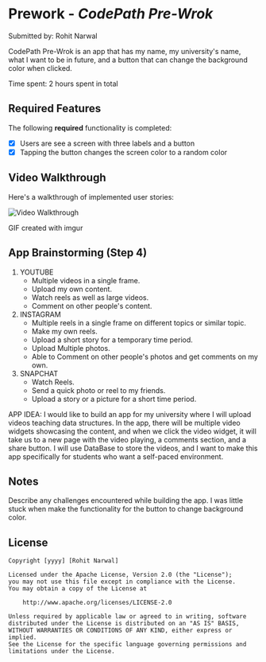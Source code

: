 # Prework - *CodePath Pre-Wrok*

Submitted by: Rohit Narwal

CodePath Pre-Wrok is an app that has my name, my university's name, what I want to be in future, and a button that can change the background color when clicked.

Time spent: 2 hours spent in total

## Required Features

The following **required** functionality is completed:

- [x] Users are see a screen with three labels and a button
- [x] Tapping the button changes the screen color to a random color
 
## Video Walkthrough

Here's a walkthrough of implemented user stories:

<img src='![](https://i.imgur.com/e9KWXAD.gifv)' title='Video Walkthrough' width='' alt='Video Walkthrough' />

<!-- Replace this with whatever GIF tool you used! -->
GIF created with imgur
<!-- Recommended tools:
[Kap](https://getkap.co/) for macOS
[ScreenToGif](https://www.screentogif.com/) for Windows
[peek](https://github.com/phw/peek) for Linux. -->

## App Brainstorming (Step 4)
1. YOUTUBE
   - Multiple videos in a single frame.
   - Upload my own content.
   - Watch reels as well as large videos.
   - Comment on other people's content.
2. INSTAGRAM
   - Multiple reels in a single frame on different topics or similar topic.
   - Make my own reels.
   - Upload a short story for a temporary time period.
   - Upload Multiple photos.
   - Able to Comment on other people's photos and get comments on my own.
3. SNAPCHAT
   - Watch Reels.
   - Send a quick photo or reel to my friends.
   - Upload a story or a picture for a short time period.

APP IDEA:
I would like to build an app for my university where I will upload videos teaching data structures. In the app, there will be multiple video widgets showcasing the content, and when we click the video widget, it will take us to a new page with the video playing, a comments section, and a share button. I will use DataBase to store the videos, and I want to make this app specifically for students who want a self-paced environment.

## Notes

Describe any challenges encountered while building the app.
I was little stuck when make the functionality for the button to change background color.

## License

    Copyright [yyyy] [Rohit Narwal]

    Licensed under the Apache License, Version 2.0 (the "License");
    you may not use this file except in compliance with the License.
    You may obtain a copy of the License at

        http://www.apache.org/licenses/LICENSE-2.0

    Unless required by applicable law or agreed to in writing, software
    distributed under the License is distributed on an "AS IS" BASIS,
    WITHOUT WARRANTIES OR CONDITIONS OF ANY KIND, either express or implied.
    See the License for the specific language governing permissions and
    limitations under the License.

